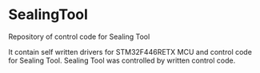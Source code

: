 # SealingTool
Repository of control code for Sealing Tool

It contain self written drivers for STM32F446RETX MCU and control code for Sealing Tool.
Sealing Tool was controlled by written control code.
